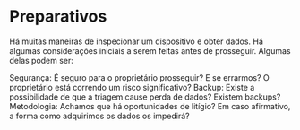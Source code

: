 # Preparativos

Há muitas maneiras de inspecionar um dispositivo e obter dados. Há algumas considerações iniciais a serem feitas antes de prosseguir. Algumas delas podem ser:

Segurança: É seguro para o proprietário prosseguir? E se errarmos? O proprietário está correndo um risco significativo?
Backup: Existe a possibilidade de que a triagem cause perda de dados? Existem backups?
Metodologia: Achamos que há oportunidades de litígio? Em caso afirmativo, a forma como adquirimos os dados os impedirá?

